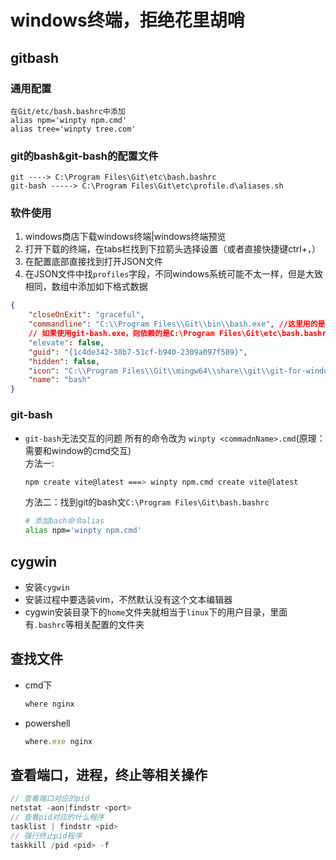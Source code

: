 # windows终端，拒绝花里胡哨

## gitbash
### 通用配置
```
在Git/etc/bash.bashrc中添加
alias npm='winpty npm.cmd'
alias tree='winpty tree.com'
```

### git的bash&git-bash的配置文件
```
git ----> C:\Program Files\Git\etc\bash.bashrc
git-bash -----> C:\Program Files\Git\etc\profile.d\aliases.sh
```
### 软件使用
1. windows商店下载windows终端|windows终端预览
2. 打开下载的终端，在tabs栏找到下拉箭头选择设置（或者直接快捷键ctrl+，）
3. 在配置底部直接找到打开JSON文件
4. 在JSON文件中找`profiles`字段，不同windows系统可能不太一样，但是大致相同，数组中添加如下格式数据
  ```json
  {
      "closeOnExit": "graceful",
      "commandline": "C:\\Program Files\\Git\\bin\\bash.exe", //这里用的是bash，不是git-bash，所以会采用用户目录下的.bashrc C:\Users\<username>\.bashrc
      // 如果使用git-bash.exe，则依赖的是C:\Program Files\Git\etc\bash.bashrc
      "elevate": false,
      "guid": "{1c4de342-38b7-51cf-b940-2309a097f589}",
      "hidden": false,
      "icon": "C:\\Program Files\\Git\\mingw64\\share\\git\\git-for-windows.ico",
      "name": "bash"
  }
  ```

### git-bash
- `git-bash`无法交互的问题
  所有的命令改为 `winpty <commadnName>.cmd`(原理：需要和window的cmd交互)    
  方法一: 
  ```bash
  npm create vite@latest ===> winpty npm.cmd create vite@latest
  ```
  方法二：找到git的bash文`C:\Program Files\Git\bash.bashrc`    
  ```bash config
  # 添加bash命令alias
  alias npm='winpty npm.cmd'
  ```

## cygwin
- 安装`cygwin`
- 安装过程中要选装vim，不然默认没有这个文本编辑器
- cygwin安装目录下的`home`文件夹就相当于`linux`下的用户目录，里面有`.bashrc`等相关配置的文件夹

## 查找文件
- cmd下
  ```js
  where nginx
  ```
- powershell
  ```js
  where.exe nginx
  ```

## 查看端口，进程，终止等相关操作
```js
// 查看端口对应的pid
netstat -aon|findstr <port>
// 查看pid对应的什么程序
tasklist | findstr <pid>
// 强行终止pid程序
taskkill /pid <pid> -f
```